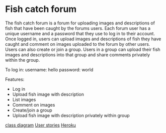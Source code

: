 # Fish catch forum

The fish catch forum is a forum for uploading images and descriptions of fish that have been caught by the forums users.
Each forum user has a unique username and a password that they use to log in to their account. Once logged in, users can upload images and descriptions 
of fish they have caught and comment on images uploaded to the forum by other users. Users can also create or join a group. Users in a group can upload their
fish images and descriptions into that group and share comments privately within the group.

To log in:
username: hello
password: world

Features:

+ Log in
+ Upload fish image with description
+ List images
+ Comment on images
+ Create/join a group
+ Upload fish image with description privately within group

[class diagram](https://github.com/samvancart/fish-catch-forum/blob/master/documentation/fishCatchForumClassDiagram.png)
[User stories](https://github.com/samvancart/fish-catch-forum/blob/master/documentation/user_stories.md)
[Heroku](https://fish-catch-forum.herokuapp.com/fish)
